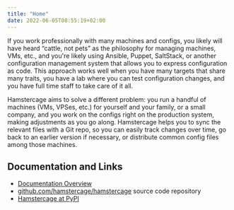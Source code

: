 ```yaml
---
title: "Home"
date: 2022-06-05T08:55:19+02:00
---
```


If you work professionally with many machines and configs, you likely will have heard “cattle, not pets” as the philosophy for managing machines, VMs, etc., and you're likely using Ansible, Puppet, SaltStack, or another configuration management system that allows you to express configuration as code. This approach works well when you have many targets that share many traits, you have a lab where you can test configuration changes, and you have full time staff to take care of it all.

Hamstercage aims to solve a different problem: you run a handful of machines (VMs, VPSes, etc.) for yourself and your family, or a small company, and you work on the configs right on the production system, making adjustments as you go along. Hamstercage helps you to sync the relevant files with a Git repo, so you can easily track changes over time, go back to an earlier version if necessary, or distribute common config files among those machines.

## Documentation and Links

* [Documentation Overview](documentation)
* [github.com/hamstercage/hamstercage](https://github.com/hamstercage/hamstercage) source code repository
* [Hamstercage at PyPI](https://pypi.org/project/hamstercage/)